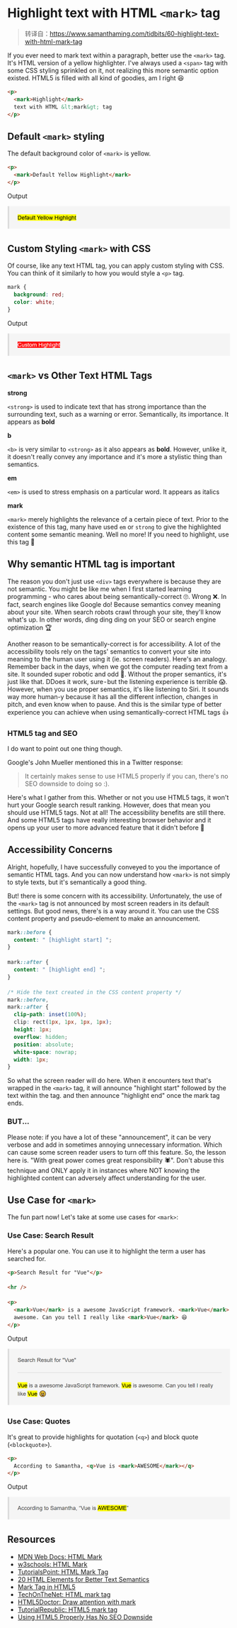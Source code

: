# Highlight text with HTML `<mark>` tag

> 转译自：https://www.samanthaming.com/tidbits/60-highlight-text-with-html-mark-tag

If you ever need to mark text within a paragraph, better use the `<mark>` tag. It's HTML version of a yellow highlighter. I've always used a `<span>` tag with some CSS styling sprinkled on it, not realizing this more semantic option existed. HTML5 is filled with all kind of goodies, am I right 😆

```html
<p>
  <mark>Highlight</mark>
  text with HTML &lt;mark&gt; tag
</p>
```

## Default `<mark>` styling

The default background color of `<mark>` is yellow.

```html
<p>
  <mark>Default Yellow Highlight</mark>
</p>
```

Output

![Highlight-text-with-HTML-mark-tag-1](/pic/Highlight-text-with-HTML-mark-tag-1.png)

## Custom Styling `<mark>` with CSS

Of course, like any text HTML tag, you can apply custom styling with CSS. You can think of it similarly to how you would style a `<p>` tag.

```css
mark {
  background: red;
  color: white;
}
```

Output

![Highlight-text-with-HTML-mark-tag-2](/pic/Highlight-text-with-HTML-mark-tag-2.png)

## `<mark>` vs Other Text HTML Tags

**strong**

`<strong>` is used to indicate text that has strong importance than the surrounding text, such as a warning or error. Semantically, its importance. It appears as **bold**

**b**

`<b>` is very similar to `<strong>` as it also appears as **bold**. However, unlike it, it doesn't really convey any importance and it's more a stylistic thing than semantics.

**em**

`<em>` is used to stress emphasis on a particular word. It appears as italics

**mark**

`<mark>` merely highlights the relevance of a certain piece of text. Prior to the existence of this tag, many have used `em` or `strong` to give the highlighted content some semantic meaning. Well no more! If you need to highlight, use this tag 🌟

## Why semantic HTML tag is important

The reason you don't just use `<div>` tags everywhere is because they are not semantic. You might be like me when I first started learning programming - who cares about being semantically-correct 🙄. Wrong ❌. In fact, search engines like Google do! Because semantics convey meaning about your site. When search robots crawl through your site, they'll know what's up. In other words, ding ding ding on your SEO or search engine optimization 🏆

Another reason to be semantically-correct is for accessibility. A lot of the accessibility tools rely on the tags' semantics to convert your site into meaning to the human user using it (ie. screen readers). Here's an analogy. Remember back in the days, when we got the computer reading text from a site. It sounded super robotic and odd 🤖. Without the proper semantics, it's just like that. DDoes it work, sure - but the listening experience is terrible 😱. However, when you use proper semantics, it's like listening to Siri. It sounds way more human-y because it has all the different inflection, changes in pitch, and even know when to pause. And this is the similar type of better experience you can achieve when using semantically-correct HTML tags 👍

### HTML5 tag and SEO

I do want to point out one thing though.

Google's John Mueller mentioned this in a Twitter response:

> It certainly makes sense to use HTML5 properly if you can, there's no SEO downside to doing so :).

Here's what I gather from this. Whether or not you use HTML5 tags, it won't hurt your Google search result ranking. However, does that mean you should use HTML5 tags. Not at all! The accessibility benefits are still there. And some HTML5 tags have really interesting browser behavior and it opens up your user to more advanced feature that it didn't before 🤩

## Accessibility Concerns

Alright, hopefully, I have successfully conveyed to you the importance of semantic HTML tags. And you can now understand how `<mark>` is not simply to style texts, but it's semantically a good thing.

But! there is some concern with its accessibility. Unfortunately, the use of the `<mark>` tag is not announced by most screen readers in its default settings. But good news, there's is a way around it. You can use the CSS content property and pseudo-element to make an announcement.

```css
mark::before {
  content: " [highlight start] ";
}

mark::after {
  content: " [highlight end] ";
}

/* Hide the text created in the CSS content property */
mark::before,
mark::after {
  clip-path: inset(100%);
  clip: rect(1px, 1px, 1px, 1px);
  height: 1px;
  overflow: hidden;
  position: absolute;
  white-space: nowrap;
  width: 1px;
}
```

So what the screen reader will do here. When it encounters text that's wrapped in the `<mark>` tag, it will announce "highlight start" followed by the text within the tag. and then announce "highlight end" once the mark tag ends.

### BUT...

Please note: if you have a lot of these "announcement", it can be very verbose and add in sometimes annoying unnecessary information. Which can cause some screen reader users to turn off this feature. So, the lesson here is. "With great power comes great responsibility 🕷". Don't abuse this technique and ONLY apply it in instances where NOT knowing the highlighted content can adversely affect understanding for the user.

## Use Case for `<mark>`

The fun part now! Let's take at some use cases for `<mark>`:

### Use Case: Search Result

Here's a popular one. You can use it to highlight the term a user has searched for.

```html
<p>Search Result for "Vue"</p>

<hr />

<p>
  <mark>Vue</mark> is a awesome JavaScript framework. <mark>Vue</mark> is
  awesome. Can you tell I really like <mark>Vue</mark> 😆
</p>
```

Output

![Highlight-text-with-HTML-mark-tag-3](/pic/Highlight-text-with-HTML-mark-tag-3.png)

### Use Case: Quotes

It's great to provide highlights for quotation (`<q>`) and block quote (`<blockquote>`).

```html
<p>
  According to Samantha, <q>Vue is <mark>AWESOME</mark></q>
</p>
```

Output

![Highlight-text-with-HTML-mark-tag-4](/pic/Highlight-text-with-HTML-mark-tag-4.png)

## Resources

- [MDN Web Docs: HTML Mark](https://developer.mozilla.org/en-US/docs/Web/HTML/Element/mark)
- [w3schools: HTML Mark](https://www.w3schools.com/tags/tag_mark.asp)
- [TutorialsPoint: HTML Mark Tag](https://www.tutorialspoint.com/html/html_mark_tag.htm)
- [20 HTML Elements for Better Text Semantics](https://www.sitepoint.com/20-html-elements-better-text-semantics)
- [Mark Tag in HTML5](https://www.c-sharpcorner.com/UploadFile/667ddf/mark-tag-in-html5/)
- [TechOnTheNet: HTML mark tag](https://www.techonthenet.com/html/elements/mark_tag.php)
- [HTML5Doctor: Draw attention with mark](http://html5doctor.com/draw-attention-with-mark/)
- [TutorialRepublic: HTML5 mark tag](https://www.tutorialrepublic.com/html-reference/html5-mark-tag.php)
- [Using HTML5 Properly Has No SEO Downside](https://www.seroundtable.com/google-html5-seo-25870.html)
